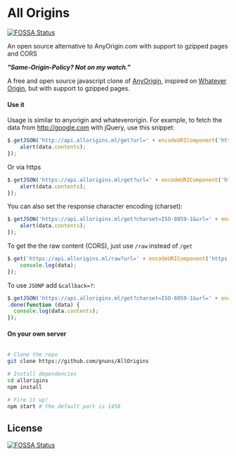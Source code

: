 All Origins
=======
[![FOSSA Status](https://app.fossa.io/api/projects/git%2Bgithub.com%2Fgnuns%2FAllOrigins.svg?type=shield)](https://app.fossa.io/projects/git%2Bgithub.com%2Fgnuns%2FAllOrigins?ref=badge_shield)

An open source alternative to AnyOrigin.com with support to gzipped pages and CORS

***"Same-Origin-Policy? Not on my watch."***

A free and open source javascript clone of [AnyOrigin](http://anyorigin.com/), inspired on [Whatever Origin](http://WhateverOrigin.org), but with support to gzipped pages.

#### Use it

Usage is similar to anyorigin and whateverorigin. For example, to fetch the data from http://google.com with jQuery, use this snippet:

```js
$.getJSON('http://api.allorigins.ml/get?url=' + encodeURIComponent('http://google.com'), function(data){
    alert(data.contents);
});
```

Or via https

```js
$.getJSON('https://api.allorigins.ml/get?url=' + encodeURIComponent('https://google.com'), function(data){
    alert(data.contents);
});
```

You can also set the response character encoding (charset):

```js
$.getJSON('https://api.allorigins.ml/get?charset=ISO-8859-1&url=' + encodeURIComponent('https://google.com'), function(data){
    alert(data.contents);
});
```

To get the the raw content (CORS), just use ```/raw``` instead of `/get`

```js
$.get('https://api.allorigins.ml/raw?url=' + encodeURIComponent('https://google.com'), function(data){
    console.log(data);
});
```

To use `JSONP` add `&callback=?`:
```js
$.getJSON('https://api.allorigins.ml/get?charset=ISO-8859-1&url=' + encodeURIComponent('https://google.com') + '&callback=?')
.done(function (data) {
  console.log(data.contents);
});
```


#### On your own server
```sh

# Clone the repo
git clone https://github.com/gnuns/AllOrigins

# Install dependencies
cd allorigins
npm install

# Fire it up!
npm start # the default port is 1458
```


## License
[![FOSSA Status](https://app.fossa.io/api/projects/git%2Bgithub.com%2Fgnuns%2FAllOrigins.svg?type=large)](https://app.fossa.io/projects/git%2Bgithub.com%2Fgnuns%2FAllOrigins?ref=badge_large)
